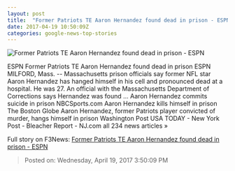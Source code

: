 ```yaml
---
layout: post
title:  "Former Patriots TE Aaron Hernandez found dead in prison - ESPN"
date: 2017-04-19 10:50:09Z
categories: google-news-top-stories
---
```


![Former Patriots TE Aaron Hernandez found dead in prison - ESPN](http://a4.espncdn.com/combiner/i?img=%2Fphoto%2F2015%2F0319%2Fnfl_a_hernandz_11_1296x729.jpg)

ESPN Former Patriots TE Aaron Hernandez found dead in prison ESPN MILFORD, Mass. -- Massachusetts prison officials say former NFL star Aaron Hernandez has hanged himself in his cell and pronounced dead at a hospital. He was 27. An official with the Massachusetts Department of Corrections says Hernandez was found ... Aaron Hernandez commits suicide in prison NBCSports.com Aaron Hernandez kills himself in prison The Boston Globe Aaron Hernandez, former Patriots player convicted of murder, hangs himself in prison Washington Post USA TODAY - New York Post - Bleacher Report - NJ.com all 234 news articles »


Full story on F3News: [Former Patriots TE Aaron Hernandez found dead in prison - ESPN](http://www.f3nws.com/n/d2ubHF)

> Posted on: Wednesday, April 19, 2017 3:50:09 PM
